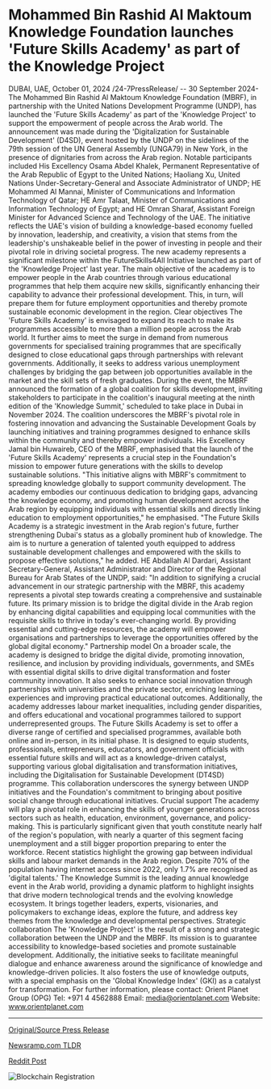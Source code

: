 # Mohammed Bin Rashid Al Maktoum Knowledge Foundation launches 'Future Skills Academy' as part of the Knowledge Project

DUBAI, UAE, October 01, 2024 /24-7PressRelease/ -- 30 September 2024- The Mohammed Bin Rashid Al Maktoum Knowledge Foundation (MBRF), in partnership with the United Nations Development Programme (UNDP), has launched the 'Future Skills Academy' as part of the 'Knowledge Project' to support the empowerment of people across the Arab world.   The announcement was made during the 'Digitalization for Sustainable Development' (D4SD), event hosted by the UNDP on the sidelines of the 79th session of the UN General Assembly (UNGA79) in New York, in the presence of dignitaries from across the Arab region. Notable participants included His Excellency Osama Abdel Khalek, Permanent Representative of the Arab Republic of Egypt to the United Nations; Haoliang Xu, United Nations Under-Secretary-General and Associate Administrator of UNDP; HE Mohammed Al Mannai, Minister of Communications and Information Technology of Qatar; HE Amr Talaat, Minister of Communications and Information Technology of Egypt; and HE Omran Sharaf, Assistant Foreign Minister for Advanced Science and Technology of the UAE.  The initiative reflects the UAE's vision of building a knowledge-based economy fuelled by innovation, leadership, and creativity, a vision that stems from the leadership's unshakeable belief in the power of investing in people and their pivotal role in driving societal progress.  The new academy represents a significant milestone within the FutureSkills4All Initiative launched as part of the 'Knowledge Project' last year. The main objective of the academy is to empower people in the Arab countries through various educational programmes that help them acquire new skills, significantly enhancing their capability to advance their professional development. This, in turn, will prepare them for future employment opportunities and thereby promote sustainable economic development in the region.   Clear objectives  The 'Future Skills Academy' is envisaged to expand its reach to make its programmes accessible to more than a million people across the Arab world. It further aims to meet the surge in demand from numerous governments for specialised training programmes that are specifically designed to close educational gaps through partnerships with relevant governments. Additionally, it seeks to address various unemployment challenges by bridging the gap between job opportunities available in the market and the skill sets of fresh graduates.  During the event, the MBRF announced the formation of a global coalition for skills development, inviting stakeholders to participate in the coalition's inaugural meeting at the ninth edition of the 'Knowledge Summit,' scheduled to take place in Dubai in November 2024. The coalition underscores the MBRF's pivotal role in fostering innovation and advancing the Sustainable Development Goals by launching initiatives and training programmes designed to enhance skills within the community and thereby empower individuals.  His Excellency Jamal bin Huwaireb, CEO of the MBRF, emphasised that the launch of the 'Future Skills Academy' represents a crucial step in the Foundation's mission to empower future generations with the skills to develop sustainable solutions. "This initiative aligns with MBRF's commitment to spreading knowledge globally to support community development. The academy embodies our continuous dedication to bridging gaps, advancing the knowledge economy, and promoting human development across the Arab region by equipping individuals with essential skills and directly linking education to employment opportunities," he emphasised.  "The Future Skills Academy is a strategic investment in the Arab region's future, further strengthening Dubai's status as a globally prominent hub of knowledge. The aim is to nurture a generation of talented youth equipped to address sustainable development challenges and empowered with the skills to propose effective solutions," he added.  HE Abdallah Al Dardari, Assistant Secretary-General, Assistant Administrator and Director of the Regional Bureau for Arab States of the UNDP, said: "In addition to signifying a crucial advancement in our strategic partnership with the MBRF, this academy represents a pivotal step towards creating a comprehensive and sustainable future. Its primary mission is to bridge the digital divide in the Arab region by enhancing digital capabilities and equipping local communities with the requisite skills to thrive in today's ever-changing world. By providing essential and cutting-edge resources, the academy will empower organisations and partnerships to leverage the opportunities offered by the global digital economy."  Partnership model  On a broader scale, the academy is designed to bridge the digital divide, promoting innovation, resilience, and inclusion by providing individuals, governments, and SMEs with essential digital skills to drive digital transformation and foster community innovation. It also seeks to enhance social innovation through partnerships with universities and the private sector, enriching learning experiences and improving practical educational outcomes. Additionally, the academy addresses labour market inequalities, including gender disparities, and offers educational and vocational programmes tailored to support underrepresented groups.  The Future Skills Academy is set to offer a diverse range of certified and specialised programmes, available both online and in-person, in its initial phase. It is designed to equip students, professionals, entrepreneurs, educators, and government officials with essential future skills and will act as a knowledge-driven catalyst, supporting various global digitalisation and transformation initiatives, including the Digitalisation for Sustainable Development (DT4SD) programme. This collaboration underscores the synergy between UNDP initiatives and the Foundation's commitment to bringing about positive social change through educational initiatives.  Crucial support  The academy will play a pivotal role in enhancing the skills of younger generations across sectors such as health, education, environment, governance, and policy-making. This is particularly significant given that youth constitute nearly half of the region's population, with nearly a quarter of this segment facing unemployment and a still bigger proportion preparing to enter the workforce. Recent statistics highlight the growing gap between individual skills and labour market demands in the Arab region. Despite 70% of the population having internet access since 2022, only 1.7% are recognised as 'digital talents.'  The Knowledge Summit is the leading annual knowledge event in the Arab world, providing a dynamic platform to highlight insights that drive modern technological trends and the evolving knowledge ecosystem. It brings together leaders, experts, visionaries, and policymakers to exchange ideas, explore the future, and address key themes from the knowledge and developmental perspectives.  Strategic collaboration  The 'Knowledge Project' is the result of a strong and strategic collaboration between the UNDP and the MBRF. Its mission is to guarantee accessibility to knowledge-based societies and promote sustainable development. Additionally, the initiative seeks to facilitate meaningful dialogue and enhance awareness around the significance of knowledge and knowledge-driven policies. It also fosters the use of knowledge outputs, with a special emphasis on the 'Global Knowledge Index' (GKI) as a catalyst for transformation.  For further information, please contact:  Orient Planet Group (OPG)  Tel: +971 4 4562888 Email: media@orientplanet.com Website: www.orientplanet.com 

---

[Original/Source Press Release](https://www.24-7pressrelease.com/press-release/514804/mohammed-bin-rashid-al-maktoum-knowledge-foundation-launches-future-skills-academy-as-part-of-the-knowledge-project)
                    

[Newsramp.com TLDR](None) 



[Reddit Post](https://www.reddit.com/r/newsramp/comments/1fti7ls/mbrf_and_undp_launch_future_skills_academy_to/) 



![Blockchain Registration](https://cdn.newsramp.app/24-7PressRelease/qrcode/2410/1/deepSY8d.webp)